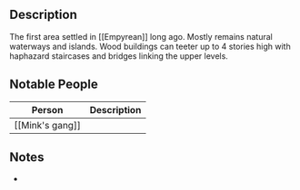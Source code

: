 ## Description
The first area settled in [[Empyrean]] long ago. Mostly remains natural waterways and islands. Wood buildings can teeter up to 4 stories high with haphazard staircases and bridges linking the upper levels.

## Notable People
| Person | Description |
| ------ | ----------- |
|  [[Mink's gang]]      |             |

## Notes
* 